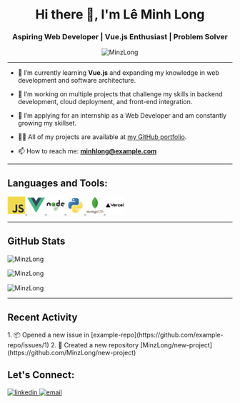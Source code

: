 <h1 align="center">Hi there 👋, I'm Lê Minh Long</h1>
<h3 align="center">Aspiring Web Developer | Vue.js Enthusiast | Problem Solver</h3>

<p align="center">
  <img src="https://komarev.com/ghpvc/?username=MinzLong&label=Profile%20views&color=0e75b6&style=flat" alt="MinzLong" />
</p>

---

- 🌱 I’m currently learning **Vue.js** and expanding my knowledge in web development and software architecture.

- 💼 I’m working on multiple projects that challenge my skills in backend development, cloud deployment, and front-end integration.

- 🏢 I’m applying for an internship as a Web Developer and am constantly growing my skillset.

- 👨‍💻 All of my projects are available at [my GitHub portfolio](https://github.com/MinzLong).

- 📫 How to reach me: **[minhlong@example.com](mailto:minhlong@example.com)**

---

<h2 align="left">Languages and Tools:</h2>
<p align="left">
  <a href="https://developer.mozilla.org/en-US/docs/Web/JavaScript" target="_blank" rel="noreferrer">
    <img src="https://raw.githubusercontent.com/devicons/devicon/master/icons/javascript/javascript-original.svg" alt="javascript" width="40" height="40" />
  </a>
  <a href="https://vuejs.org/" target="_blank" rel="noreferrer">
    <img src="https://raw.githubusercontent.com/devicons/devicon/master/icons/vuejs/vuejs-original.svg" alt="vuejs" width="40" height="40" />
  </a>
  <a href="https://nodejs.org" target="_blank" rel="noreferrer">
    <img src="https://raw.githubusercontent.com/devicons/devicon/master/icons/nodejs/nodejs-original-wordmark.svg" alt="nodejs" width="40" height="40" />
  </a>
  <a href="https://www.python.org" target="_blank" rel="noreferrer">
    <img src="https://raw.githubusercontent.com/devicons/devicon/master/icons/python/python-original.svg" alt="python" width="40" height="40" />
  </a>
  <a href="https://www.mongodb.com/" target="_blank" rel="noreferrer">
    <img src="https://raw.githubusercontent.com/devicons/devicon/master/icons/mongodb/mongodb-original-wordmark.svg" alt="mongodb" width="40" height="40" />
  </a>
  <a href="https://vercel.com/" target="_blank" rel="noreferrer">
    <img src="https://raw.githubusercontent.com/devicons/devicon/master/icons/vercel/vercel-original-wordmark.svg" alt="vercel" width="40" height="40" />
  </a>
</p>

---

<h2 align="left">GitHub Stats</h2>
<p align="left">
  <img align="center" src="https://github-readme-stats.vercel.app/api?username=MinzLong&show_icons=true&locale=en&theme=radical" alt="MinzLong" />
</p>
<p align="left">
  <img align="center" src="https://github-readme-streak-stats.herokuapp.com/?user=MinzLong&theme=radical" alt="MinzLong" />
</p>
<p align="left">
  <img align="center" src="https://github-readme-stats.vercel.app/api/top-langs?username=MinzLong&show_icons=true&locale=en&layout=compact&theme=radical" alt="MinzLong" />
</p>

---

<h2 align="left">Recent Activity</h2>
<!--START_SECTION:activity-->
1. 📦 Opened a new issue in [example-repo](https://github.com/example-repo/issues/1)
2. 🎉 Created a new repository [MinzLong/new-project](https://github.com/MinzLong/new-project)
<!--END_SECTION:activity-->

<h2 align="left">Let's Connect:</h2>
<p align="left">
  <a href="https://www.linkedin.com/in/l%C3%AA-long-aaa194246/" target="_blank">
    <img src="https://cdn.jsdelivr.net/npm/simple-icons@3.0.1/icons/linkedin.svg" alt="linkedin" width="40" height="40" />
  </a>
  <a href="mailto:minhlong1510.dna@gmail.com" target="_blank">
    <img src="https://cdn.jsdelivr.net/npm/simple-icons@3.0.1/icons/gmail.svg" alt="email" width="40" height="40" />
  </a>
</p>
